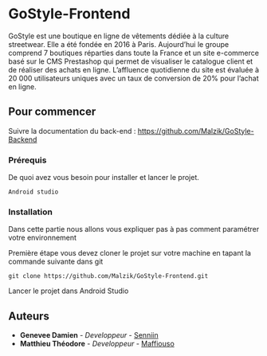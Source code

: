 # GoStyle-Frontend
GoStyle est une boutique en ligne de vêtements dédiée à la culture streetwear. Elle a été fondée en 2016 à Paris. Aujourd’hui le groupe comprend 7 boutiques réparties dans toute la France et un site e-commerce basé sur le CMS Prestashop qui permet de visualiser le catalogue client et de réaliser des achats en ligne.
L’affluence quotidienne du site est évaluée à 20 000 utilisateurs uniques avec un taux de conversion de 20% pour l’achat en ligne.

## Pour commencer

Suivre la documentation du back-end : https://github.com/Malzik/GoStyle-Backend

### Prérequis

De quoi avez vous besoin pour installer et lancer le projet.

```
Android studio
```

### Installation

Dans cette partie nous allons vous expliquer pas à pas comment paramétrer votre environnement

Première étape vous devez cloner le projet sur votre machine en tapant la commande suivante dans git

```
git clone https://github.com/Malzik/GoStyle-Frontend.git
```

Lancer le projet dans Android Studio

## Auteurs

* **Genevee Damien** - *Developpeur* - [Senniin](https://github.com/SepraDC)
* **Matthieu Théodore** - *Developpeur* - [Maffiouso](https://github.com/Malzik)

